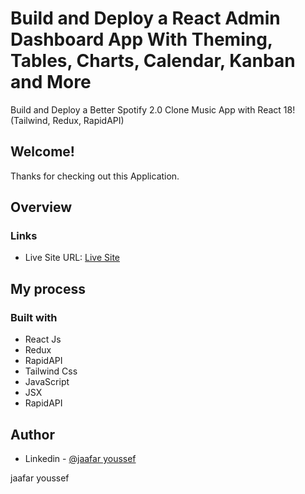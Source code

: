 # Build and Deploy a React Admin Dashboard App With Theming, Tables, Charts, Calendar, Kanban and More

Build and Deploy a Better Spotify 2.0 Clone Music App with React 18! (Tailwind, Redux, RapidAPI)

## Welcome! 
Thanks for checking out this Application.

## Overview

### Links
- Live Site URL: [Live Site](j-muzk.netlify.app)

## My process

### Built with

- React Js
- Redux
- RapidAPI
- Tailwind Css
- JavaScript
- JSX
- RapidAPI


## Author

- Linkedin - [@jaafar youssef](https://www.linkedin.com/in/jaafar-youssef-923100249/)

jaafar youssef
